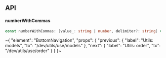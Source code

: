

## API

#### numberWithCommas

```ts
const numberWithCommas: (value_: string | number, delimiter?: string) => any;
```


~{
  "element": "BottomNavigation",
  "props": {
    "previous": {
      "label": "Utils: models",
      "to": "/dev/utils/use/models"
    },
    "next": {
      "label": "Utils: order",
      "to": "/dev/utils/use/order"
    }
  }
}~